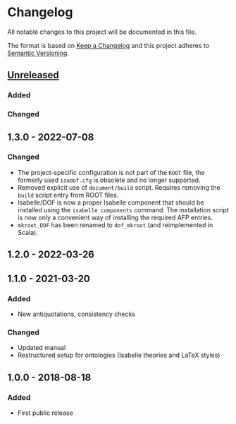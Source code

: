# Changelog

All notable changes to this project will be documented in this file.

The format is based on [Keep a Changelog](http://keepachangelog.com/en/1.0.0/)
and this project adheres to [Semantic Versioning](http://semver.org/spec/v2.0.0.html).

## [Unreleased]

### Added

### Changed

## 1.3.0 - 2022-07-08

### Changed

- The project-specific configuration is not part of the `ROOT` file, the formerly 
  used `isadof.cfg` is obsolete and no longer supported. 
- Removed explicit use of `document/build` script. Requires removing the `build` script 
  entry from ROOT files.
- Isabelle/DOF is now a proper Isabelle component that should be installed using the
  `isabelle components` command. The installation script is now only a convenient way 
  of installing the required AFP entries.
- `mkroot_DOF` has been renamed to `dof_mkroot` (and reimplemented in Scala).

## 1.2.0 - 2022-03-26

## 1.1.0 - 2021-03-20

### Added

- New antiquotations, consistency checks

### Changed

- Updated manual
- Restructured setup for ontologies (Isabelle theories and LaTeX styles)

## 1.0.0 - 2018-08-18

### Added

- First public release

[Unreleased]: https://git.logicalhacking.com/Isabelle_DOF/Isabelle_DOF/compare/v1.3.0/Isabelle2021...HEAD
[v1.3.0]: https://git.logicalhacking.com/Isabelle_DOF/Isabelle_DOF/compare/v1.2.0/Isabelle2021...v1.3.0/Isabelle2021-1
[v1.2.0]: https://git.logicalhacking.com/Isabelle_DOF/Isabelle_DOF/compare/v1.1.0/Isabelle2021...v1.2.0/Isabelle2021
[v1.1.0]: https://git.logicalhacking.com/Isabelle_DOF/Isabelle_DOF/compare/v1.0.0/Isabelle2019...v1.1.0/Isabelle2021
